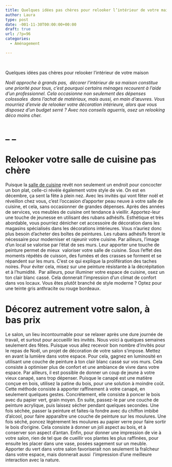 ```yaml
---
title: Quelques idées pas chères pour relooker l’intérieur de votre maison
author: Laura
type: post
date: -001-11-30T00:00:00+00:00
draft: true
url: /?p=96
categories:
  - Aménagement

---
```

&nbsp;

Quelques idées pas chères pour relooker l’intérieur de votre maison

_Noël approche à grands pas,  décorer l’intérieur de sa maison constitue une priorité pour tous, c’est pourquoi certains ménages recourent à l’aide d’un professionnel. Cela occasionne non seulement des dépenses colossales  dans l’achat de matériaux, mais aussi, en main d’œuvres. Vous mourriez d’envie de relooker votre décoration intérieure, alors que vous disposez d’un budget serré ? Avec nos conseils aguerris, osez un relooking déco moins cher._

# _ _

# Relooker votre salle de cuisine pas chère

Puisque la [salle de cuisine][1] revêt non seulement un endroit pour concocter un bon plat, celle-ci révèle également votre style de vie. On est en décembre, ça sent la fête à plein nez. Avec les invités qui vont fêter noël et réveillon chez vous, c’est l’occasion d’apporter peau neuve à votre salle de cuisine, et cela, sans occasionner de grandes dépenses. Après des années de services, vos meubles de cuisine ont tendance à vieillir. Apportez-leur une touche de jeunesse en utilisant des rubans adhésifs. Esthétique et très abordable, vous pourriez dénicher cet accessoire de décoration dans les magasins spécialisés dans les décorations intérieures. Vous n’auriez donc plus besoin d’acheter des boîtes de peintures. Les rubans adhésifs feront le nécessaire pour moderniser et rajeunir votre cuisine. Par ailleurs, l’image d’un local se valorise par l’état de ses murs. Leur apporter une touche de peinture permet de mieux  valoriser votre salle de cuisine. Sous l’effet des moments répétés de cuisson, des fumées et des crasses se forment et se répandent sur les murs. C’est ce qui explique la prolifération des taches noires. Pour éviter cela, misez sur une peinture résistante à la décrépitation et à l’humidité.  Par ailleurs, pour illuminer votre espace de cuisine, osez un ton clair blanc cassé. Cela donnerait l’impression d’un climat de confort dans vos locaux. Vous êtes plutôt branché de style moderne ? Optez pour une teinte gris anthracite ou rouge bordeaux.

# Décorez autrement votre salon, à bas prix

Le salon, un lieu incontournable pour se relaxer après une dure journée de travail, et surtout pour accueillir les invités. Nous voici à quelques semaines seulement des fêtes. Puisque vous allez recevoir bon nombre d’invités pour le repas de Noël, un projet de décoration de votre salon s’impose. Mettez en avant la lumière dans votre espace. Pour cela, gagnez en luminosité en utilisant une couche de peinture à ton clair blanc cassé sur vos murs. Cela consiste à optimiser plus de confort et une ambiance de vivre dans votre espace. Par ailleurs, il est possible de donner un coup de jeune à votre vieux canapé, sans trop dépenser. Puisque le canapé est une matière conçue en bois, utilisez la patine du bois, pour une solution à moindre coût. Cette méthode consiste à apporter raffinement à votre canapé, en seulement quelques gestes. Concrètement, elle consiste à poncer le bois avec du papier vert, grain moyen. En suite, passez-le par une couche de peinture acrylique, puis laissez sécher pendant quelques secondes. Une fois séchée, passer la peinture et faites-la fondre avec du chiffon imbibé d’alcool, pour faire apparaître une couche de peinture sur les moulures. Une fois séché, poncez légèrement les moulures au papier verre pour faire sortir le bois d’origine. Cela consiste à donner un joli aspect au bois, et à conserver son aspect d’antan. Enfin, pour donner une impression de vie à votre salon, rien de tel que de cueillir vos plantes les plus raffinées, pour ensuite les placer dans une vase, posées sagement sur un meuble. Apporter du vert dans votre salon favoriserait non seulement la fraîcheur dans votre espace, mais donnerait aussi  l’impression d’une meilleure interaction avec la nature.

 [1]: http://www.cotemaison.fr/cuisine/